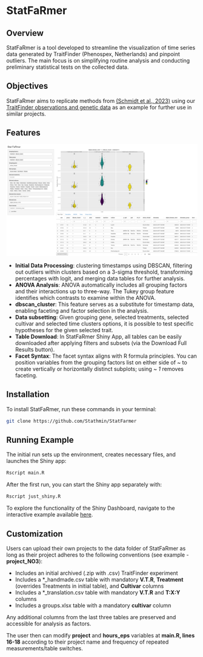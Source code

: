 # StatFaRmer

## Overview
StatFaRmer is a tool developed to streamline the visualization of time series data generated by TraitFinder (Phenospex, Netherlands) and pinpoint outliers. The main focus is on simplifying routine analysis and conducting preliminary statistical tests on the collected data.



## Objectives
StatFaRmer aims to replicate methods from [(Schmidt et al., 2023)](https://www.sciencedirect.com/science/article/pii/S0168945223000730) using our [TraitFinder observations and genetic data](data/project_NO3) as an example for further use in similar projects.

## Features

![Shiny Interface](src/screenshot.png)

- **Initial Data Processing**: clustering timestamps using DBSCAN, filtering out outliers within clusters based on a 3-sigma threshold, transforming percentages with logit, and merging data tables for further analysis.
- **ANOVA Analysis**: ANOVA automatically includes all grouping factors and their interactions up to three-way. The Tukey group feature identifies which contrasts to examine within the ANOVA.
- **dbscan_cluster**: This feature serves as a substitute for timestamp data, enabling faceting and factor selection in the analysis.
- **Data subsetting**: Given grouping gene, selected treatments, selected cultivar and selected time clusters options, it is possible to test specific hypotheses for the given selected trait.
- **Table Download**: In StatFaRmer Shiny App, all tables can be easily downloaded after applying filters and subsets (via the Download Full Results button).
- **Facet Syntax**: The facet syntax aligns with R formula principles. You can position variables from the grouping factors list on either side of ~ to create vertically or horizontally distinct subplots; using *~ 1* removes faceting.

## Installation
To install StatFaRmer, run these commands in your terminal:

```bash
git clone https://github.com/Stathmin/StatFarmer
```

## Running Example
The initial run sets up the environment, creates necessary files, and launches the Shiny app:
```bash
Rscript main.R
```
After the first run, you can start the Shiny app separately with:
```bash
Rscript just_shiny.R
```

To explore the functionality of the Shiny Dashboard, navigate to the interactive example available [here](https://stathmin.shinyapps.io/StatFaRmer/).

## Customization
Users can upload their own projects to the data folder of StatFaRmer as long as their project adheres to the following conventions (see example - **project_NO3**):
- Includes an initial archived (.zip with .csv) TraitFinder experiment
- Includes a *_handmade.csv table with mandatory **V.T.R**, **Treatment** (overrides Treatments in initial table), and **Cultivar** columns
- Includes a *_translation.csv table with mandatory **V.T.R** and **T:X:Y** columns
- Includes a groups.xlsx table with a mandatory **cultivar** column

Any additional columns from the last three tables are preserved and accessible for analysis as factors.

The user then can modify **project** and **hours_eps** variables at **main.R, lines 16-18** according to their project name and frequency of repeated measurements/table switches.